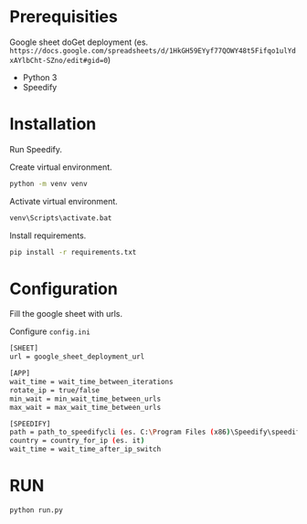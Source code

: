# Prerequisities
Google sheet doGet deployment (es. `https://docs.google.com/spreadsheets/d/1HkGH59EYyf77QOWY48t5Fifqo1ulYdxAYlbCht-SZno/edit#gid=0`)
- Python 3
- Speedify

# Installation
Run Speedify.

Create virtual environment.

```bash
python -m venv venv
```
Activate virtual environment.
```bash
venv\Scripts\activate.bat
```
Install requirements.
```bash
pip install -r requirements.txt
```
# Configuration
Fill the google sheet with urls.

Configure `config.ini`
```bash
[SHEET]
url = google_sheet_deployment_url

[APP]
wait_time = wait_time_between_iterations
rotate_ip = true/false
min_wait = min_wait_time_between_urls
max_wait = max_wait_time_between_urls

[SPEEDIFY]
path = path_to_speedifycli (es. C:\Program Files (x86)\Speedify\speedify_cli.exe)
country = country_for_ip (es. it)
wait_time = wait_time_after_ip_switch
```

# RUN
```bash
python run.py
```

